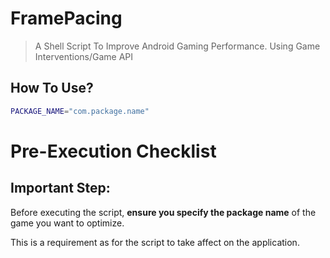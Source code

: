 # FramePacing
> A Shell Script To Improve Android Gaming Performance. Using Game Interventions/Game API


## How To Use?
```sh
PACKAGE_NAME="com.package.name"
```
# Pre-Execution Checklist

## Important Step:

Before executing the script, **ensure you specify the package name** of the game you want to optimize.  

This is a requirement as for the script to take affect on the application.
